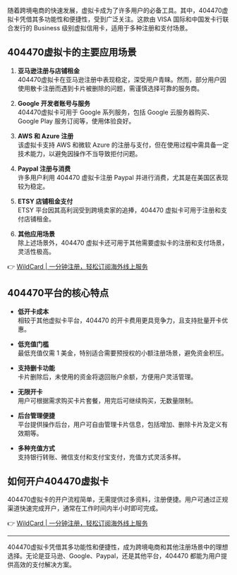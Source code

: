 随着跨境电商的快速发展，虚拟卡成为了许多用户的必备工具。其中，404470虚拟卡凭借其多功能性和便捷性，受到广泛关注。这款由 VISA 国际和中国发卡行联合发行的 Business 级别虚拟信用卡，适用于多种注册和支付场景。

## 404470虚拟卡的主要应用场景

1. **亚马逊注册与店铺租金**  
   404470虚拟卡在亚马逊注册中表现稳定，深受用户青睐。然而，部分用户因使用散卡注册而遇到卡片被删除的问题，需谨慎选择可靠的服务商。

2. **Google 开发者账号与服务**  
   404470虚拟卡可用于 Google 系列服务，包括 Google 云服务器购买、Google Play 服务订阅等，使用体验良好。

3. **AWS 和 Azure 注册**  
   该虚拟卡支持 AWS 和微软 Azure 的注册与支付，但在使用过程中需具备一定技术能力，以避免因操作不当导致拒付问题。

4. **Paypal 注册与消费**  
   许多用户利用 404470 虚拟卡注册 Paypal 并进行消费，尤其是在美国区表现较为稳定。

5. **ETSY 店铺租金支付**  
   ETSY 平台因其高利润受到跨境卖家的追捧，404470 虚拟卡可用于注册和支付店铺租金。

6. **其他应用场景**  
   除上述场景外，404470 虚拟卡还可用于其他需要虚拟卡的注册和支付场景，灵活性极高。

👉 [WildCard | 一分钟注册，轻松订阅海外线上服务](https://bit.ly/bewildcard)

## 404470平台的核心特点

- **低开卡成本**  
  相较于其他虚拟卡平台，404470 的开卡费用更具竞争力，且支持批量开卡优惠。

- **低充值门槛**  
  最低充值仅需 1 美金，特别适合需要预授权的小额注册场景，避免资金积压。

- **支持删卡功能**  
  卡片删除后，未使用的资金将退回账户余额，方便用户灵活管理。

- **无限开卡**  
  用户可根据需求购买卡片套餐，用完后可继续购买，无数量限制。

- **后台管理便捷**  
  平台提供操作后台，用户可自由管理卡片信息，包括增加、删除卡片及定义有效期等。

- **多种充值方式**  
  支持银行转账、微信支付和支付宝支付，充值方式灵活多样。

## 如何开户404470虚拟卡

404470虚拟卡的开户流程简单，无需提供过多资料，注册便捷。用户可通过正规渠道快速完成开户，通常在工作时间内半小时即可完成。

👉 [WildCard | 一分钟注册，轻松订阅海外线上服务](https://bit.ly/bewildcard)

---

404470虚拟卡凭借其多功能性和便捷性，成为跨境电商和其他注册场景中的理想选择。无论是亚马逊、Google、Paypal，还是其他平台，404470 都能为用户提供高效的支付解决方案。